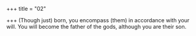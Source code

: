 +++
title = "02"

+++
(Though just) born, you encompass (them) in accordance with your will. You will become the father of the gods, although you are their son.  